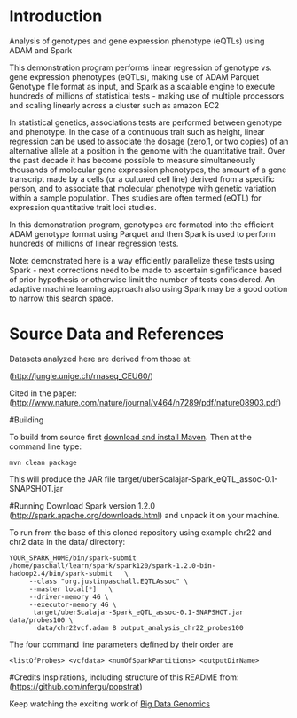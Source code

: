 # Introduction
Analysis of genotypes and gene expression phenotype (eQTLs) using ADAM and Spark

This demonstration program performs linear regression of genotype vs.
gene expression phenotypes (eQTLs), making use of ADAM Parquet Genotype file format as input, and Spark
as a scalable engine to execute hundreds of millions of statistical tests - making use of multiple processors
and scaling linearly across a cluster such as amazon EC2

In statistical genetics, associations tests are performed between genotype and phenotype.  In the case of a continuous trait such as height, linear regression can be used to associate the dosage (zero,1, or two copies) of an alternative allele at a position in the genome with the quantitative trait.  Over the past decade it has become possible to measure simultaneously thousands of molecular gene expression phenotypes, the amount of a gene transcript made by a cells (or a cultured cell line) derived from a specific person, and to associate that molecular phenotype with genetic variation within a sample population.   Thes studies are often termed (eQTL) for expression quantitative trait loci studies.

In this demonstration program, genotypes are formated into the efficient ADAM genotype format using Parquet and then Spark is used to perform hundreds of millions of linear regression tests.  

Note: demonstrated here is a way efficiently parallelize these tests using Spark - next corrections need to be made to ascertain signfificance based of prior hypothesis or otherwise limit the number of tests considered.  An adaptive machine learning approach also using Spark may be a good option to narrow this search space.

# Source Data and References

Datasets analyzed here are derived from those at:

(http://jungle.unige.ch/rnaseq_CEU60/)

Cited in the paper: (http://www.nature.com/nature/journal/v464/n7289/pdf/nature08903.pdf)

#Building

To build from source first [download and install Maven](http://maven.apache.org/download.cgi).
Then at the command line type:

```
mvn clean package
```

This will produce the JAR file target/uberScalajar-Spark_eQTL_assoc-0.1-SNAPSHOT.jar

#Running
Download Spark version 1.2.0 (http://spark.apache.org/downloads.html) and unpack it on your machine.

To run from the base of this cloned repository using example chr22 and chr2 data in the data/ directory:

```
YOUR_SPARK_HOME/bin/spark-submit /home/paschall/learn/spark/spark120/spark-1.2.0-bin-hadoop2.4/bin/spark-submit   \
     --class "org.justinpaschall.EQTLAssoc" \
     --master local[*]   \
     --driver-memory 4G \
     --executor-memory 4G \
      target/uberScalajar-Spark_eQTL_assoc-0.1-SNAPSHOT.jar data/probes100 \
       data/chr22vcf.adam 8 output_analysis_chr22_probes100
```

The four command line parameters defined by their order are
```
<listOfProbes> <vcfdata> <numOfSparkPartitions> <outputDirName>
```

#Credits
Inspirations, including structure of this README from:
(https://github.com/nfergu/popstrat)

Keep watching the exciting work of [Big Data Genomics](http://bdgenomics.org)

